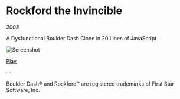 # Rockford the Invincible

_2008_

A Dysfunctional Boulder Dash Clone in 20 Lines of JavaScript

![Screenshot](/../screenshots/bd20.png?raw=true "Screenshot")

[Play](http://atesgoral.github.io/bd20)

--

Boulder Dash&reg; and Rockford&trade; are registered trademarks of First Star Software, Inc.
